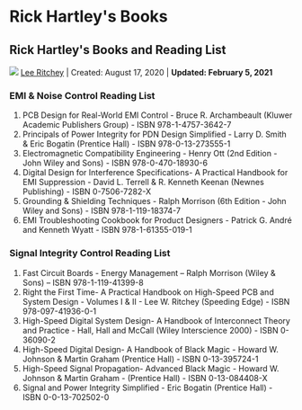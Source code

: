 # Rick Hartley's Books

## Rick Hartley's Books and Reading List

![](https://files.resources.altium.com/sites/default/files/styles/medium/public/user_images/avatar_40.png?VersionId=4XTvfT8g3ocvR2DCsh3APypTXmU4vVfO\&itok=3YBjxtKM) [Lee Ritchey](https://resources.altium.com/experts/lee-ritchey) |  Created: August 17, 2020  |  **Updated: February 5, 2021**

### EMI & Noise Control Reading List

1. PCB Design for Real-World EMI Control - Bruce R. Archambeault (Kluwer Academic Publishers Group) - ISBN 978-1-4757-3642-7&#x20;
2. Principals of Power Integrity for PDN Design Simplified - Larry D. Smith & Eric Bogatin (Prentice Hall) - ISBN 978-0-13-273555-1
3. Electromagnetic Compatibility Engineering - Henry Ott (2nd Edition - John Wiley and Sons) - ISBN 978-0-470-18930-6
4. Digital Design for Interference Specifications- A Practical Handbook for EMI Suppression - David L. Terrell & R. Kenneth Keenan (Newnes Publishing) - ISBN 0-7506-7282-X
5. Grounding & Shielding Techniques - Ralph Morrison (6th Edition - John Wiley and Sons) - ISBN 978-1-119-18374-7
6. EMI Troubleshooting Cookbook for Product Designers - Patrick G. André and Kenneth Wyatt - ISBN 978-1-61355-019-1&#x20;

### Signal Integrity Control Reading List

1. Fast Circuit Boards - Energy Management – Ralph Morrison (Wiley & Sons) – ISBN 978-1-119-41399-8
2. Right the First Time- A Practical Handbook on High-Speed PCB and System Design - Volumes I & II - Lee W. Ritchey (Speeding Edge) - ISBN 978-097-41936-0-1
3. High-Speed Digital System Design- A Handbook of Interconnect Theory and Practice - Hall, Hall and McCall (Wiley Interscience 2000) - ISBN 0-36090-2
4. High-Speed Digital Design- A Handbook of Black Magic - Howard W. Johnson & Martin Graham (Prentice Hall) - ISBN 0-13-395724-1
5. High-Speed Signal Propagation- Advanced Black Magic - Howard W. Johnson & Martin Graham - (Prentice Hall) - ISBN 0-13-084408-X
6. Signal and Power Integrity Simplified - Eric Bogatin (Prentice Hall) - ISBN 0-0-13-702502-0&#x20;
